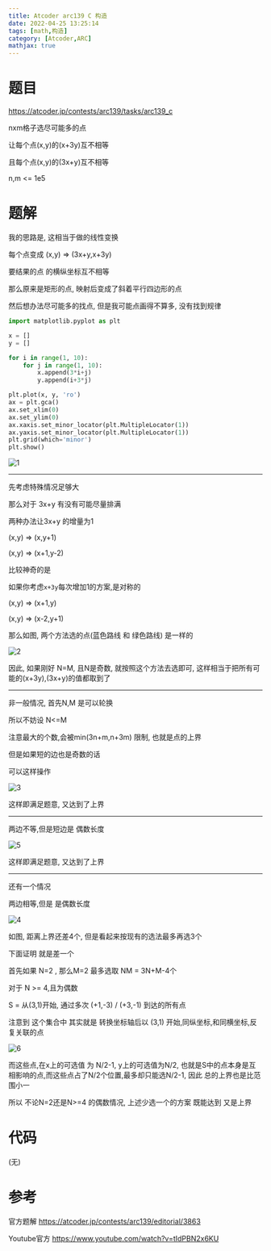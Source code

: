 ```yaml
---
title: Atcoder arc139 C 构造
date: 2022-04-25 13:25:14
tags: [math,构造]
category: [Atcoder,ARC]
mathjax: true
---
```


# 题目

https://atcoder.jp/contests/arc139/tasks/arc139_c

nxm格子选尽可能多的点

让每个点(x,y)的(x+3y)互不相等

且每个点(x,y)的(3x+y)互不相等

n,m <= 1e5

# 题解

我的思路是, 这相当于做的线性变换

每个点变成 (x,y) => (3x+y,x+3y)

要结果的点 的横纵坐标互不相等

那么原来是矩形的点, 映射后变成了斜着平行四边形的点

然后想办法尽可能多的找点, 但是我可能点画得不算多, 没有找到规律

```py
import matplotlib.pyplot as plt

x = []
y = []

for i in range(1, 10):
    for j in range(1, 10):
        x.append(3*i+j)
        y.append(i+3*j)

plt.plot(x, y, 'ro')
ax = plt.gca()
ax.set_xlim(0)
ax.set_ylim(0)
ax.xaxis.set_minor_locator(plt.MultipleLocator(1))
ax.yaxis.set_minor_locator(plt.MultipleLocator(1))
plt.grid(which='minor')
plt.show()
```

![1](/Blog/img/AC_AGC_139_1.png)

---

先考虑特殊情况足够大

那么对于 3x+y 有没有可能尽量排满

两种办法让3x+y 的增量为1

(x,y) => (x,y+1)

(x,y) => (x+1,y-2)

比较神奇的是

如果你考虑`x+3y`每次增加1的方案,是对称的

(x,y) => (x+1,y)

(x,y) => (x-2,y+1)

那么如图, 两个方法选的点(蓝色路线 和 绿色路线) 是一样的

![2](/Blog/img/AC_AGC_139_2.png)

因此, 如果刚好 N=M, 且N是奇数, 就按照这个方法去选即可, 这样相当于把所有可能的(x+3y),(3x+y)的值都取到了

---

非一般情况, 首先N,M 是可以轮换

所以不妨设 N<=M

注意最大的个数,会被min(3n+m,n+3m) 限制, 也就是点的上界

但是如果短的边也是奇数的话

可以这样操作

![3](/Blog/img/AC_AGC_139_3.png)

这样即满足题意, 又达到了上界

---

两边不等,但是短边是 偶数长度

![5](/Blog/img/AC_AGC_139_5.png)

这样即满足题意, 又达到了上界

---

还有一个情况

两边相等,但是 是偶数长度

![4](/Blog/img/AC_AGC_139_4.png)

如图, 距离上界还差4个, 但是看起来按现有的选法最多再选3个

下面证明 就是差一个

首先如果 N=2 , 那么M=2 最多选取 NM = 3N+M-4个

对于 N >= 4,且为偶数

S = 从(3,1)开始, 通过多次 (+1,-3) / (+3,-1) 到达的所有点

注意到 这个集合中 其实就是 转换坐标轴后以 (3,1) 开始,同纵坐标,和同横坐标,反复关联的点

![6](/Blog/img/AC_AGC_139_6.png)

而这些点,在x上的可选值 为 N/2-1, y上的可选值为N/2, 也就是S中的点本身是互相影响的点,而这些点占了N/2个位置,最多却只能选N/2-1, 因此 总的上界也是比范围小一

所以 不论N=2还是N>=4 的偶数情况, 上述少选一个的方案 既能达到 又是上界

# 代码

(无)

# 参考

官方题解 https://atcoder.jp/contests/arc139/editorial/3863

Youtube官方 https://www.youtube.com/watch?v=tIdPBN2x6KU
